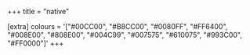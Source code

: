 +++
title = "native"

[extra]
colours = '["#00CC00", "#B8CC00", "#0080FF", "#FF6400", "#008E00", "#808E00", "#004C99", "#007575", "#610075", "#993C00", "#FF0000"]'
+++